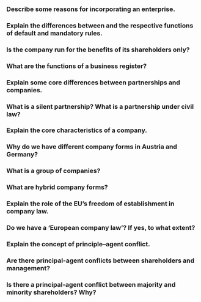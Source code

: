 ### Describe some reasons for incorporating an enterprise. 
### Explain the differences between and the respective functions of default and mandatory rules. 
### Is the company run for the benefits of its shareholders only? 
### What are the functions of a business register? 
### Explain some core differences between partnerships and companies. 
### What is a silent partnership? What is a partnership under civil law? 
### Explain the core characteristics of a company. 
### Why do we have different company forms in Austria and Germany? 
### What is a group of companies? 
### What are hybrid company forms? 
### Explain the role of the EU’s freedom of establishment in company law. 
### Do we have a ‘European company law’? If yes, to what extent? 
### Explain the concept of principle–agent conflict. 
### Are there principal-agent conflicts between shareholders and management? 
### Is there a principal-agent conflict between majority and minority shareholders? Why? 